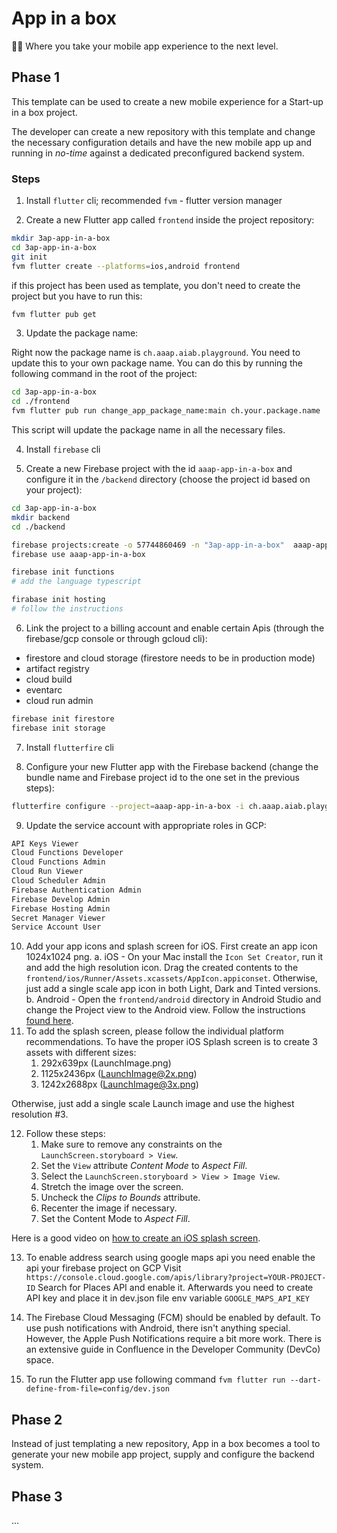 # App in a box
📱🎁 Where you take your mobile app experience to the next level.

## Phase 1
This template can be used to create a new mobile experience for a Start-up in a box project.

The developer can create a new repository with this template and change the necessary configuration details and have the new mobile app up and running in _no-time_ against a dedicated preconfigured backend system.

### Steps

1. Install `flutter` cli; recommended `fvm` - flutter version manager

2. Create a new Flutter app called `frontend` inside the project repository:

```bash
mkdir 3ap-app-in-a-box
cd 3ap-app-in-a-box
git init  
fvm flutter create --platforms=ios,android frontend
```

if this project has been used as template, you don't need to create the project but you have to run this:

```bash
fvm flutter pub get
```

3. Update the package name:

Right now the package name is `ch.aaap.aiab.playground`. You need to update this to your own package name. You can do this by running the following command in the root of the project:

```bash
cd 3ap-app-in-a-box
cd ./frontend
fvm flutter pub run change_app_package_name:main ch.your.package.name
```
This script will update the package name in all the necessary files.

4. Install `firebase` cli

5. Create a new Firebase project with the id `aaap-app-in-a-box` and configure it in the `/backend` directory (choose the project id based on your project):
```bash
cd 3ap-app-in-a-box
mkdir backend
cd ./backend

firebase projects:create -o 57744860469 -n "3ap-app-in-a-box"  aaap-app-in-a-box
firebase use aaap-app-in-a-box

firebase init functions
# add the language typescript

firabase init hosting
# follow the instructions
```

6. Link the project to a billing account and enable certain Apis (through the firebase/gcp console or through gcloud cli):
- firestore and cloud storage (firestore needs to be in production mode)
- artifact registry
- cloud build
- eventarc
- cloud run admin

```bash
firebase init firestore
firebase init storage
```

7. Install `flutterfire` cli

8. Configure your new Flutter app with the Firebase backend 
 (change the bundle name and Firebase project id to the one set in the previous steps):
```bash
flutterfire configure --project=aaap-app-in-a-box -i ch.aaap.aiab.playground -a ch.aaap.aiab.playground
```

9. Update the service account with appropriate roles in GCP:
```bash
API Keys Viewer
Cloud Functions Developer
Cloud Functions Admin
Cloud Run Viewer
Cloud Scheduler Admin
Firebase Authentication Admin
Firebase Develop Admin
Firebase Hosting Admin
Secret Manager Viewer
Service Account User
```
10. Add your app icons and splash screen for iOS.
First create an app icon 1024x1024 png. 
  a. iOS - On your Mac install the `Icon Set Creator`, run it and add the high resolution icon. Drag the created contents to the `frontend/ios/Runner/Assets.xcassets/AppIcon.appiconset`.
     Otherwise, just add a single scale app icon in both Light, Dark and Tinted versions.
  b. Android - Open the `frontend/android` directory in Android Studio and change the Project view to the Android view. Follow the instructions [found here](https://developer.android.com/studio/write/create-app-icons#access).
11. To add the splash screen, please follow the individual platform recommendations.
To have the proper iOS Splash screen is to create 3 assets with different sizes:
    1. 292x639px (LaunchImage.png)
    2. 1125x2436px (LaunchImage@2x.png)
    3. 1242x2688px (LaunchImage@3x.png)

Otherwise, just add a single scale Launch image and use the highest resolution #3. 

12. Follow these steps:
    1. Make sure to remove any constraints on the `LaunchScreen.storyboard > View`. 
    2. Set the `View` attribute _Content Mode_ to _Aspect Fill_.
    3. Select the `LaunchScreen.storyboard > View > Image View`.
    4. Stretch the image over the screen.
    5. Uncheck the _Clips to Bounds_ attribute. 
    6. Recenter the image if necessary.
    7. Set the Content Mode to _Aspect Fill_.

Here is a good video on [how to create an iOS splash screen](https://www.youtube.com/watch?v=NTYcU_pGD_Q).

13. To enable address search using google maps api you need enable the api your firebase project on GCP
Visit `https://console.cloud.google.com/apis/library?project=YOUR-PROJECT-ID`
Search for Places API and enable it. Afterwards you need to create API key and place it in dev.json file env variable `GOOGLE_MAPS_API_KEY`

14. The Firebase Cloud Messaging (FCM) should be enabled by default. To use push notifications with Android, there isn't anything special. However, the Apple Push Notifications
 require a bit more work. There is an extensive guide in Confluence in the Developer Community (DevCo) space.

15. To run the Flutter app use following command `fvm flutter run --dart-define-from-file=config/dev.json`

## Phase 2
Instead of just templating a new repository, App in a box becomes a tool to generate your new mobile app project, supply and configure the backend system.

## Phase 3
...

